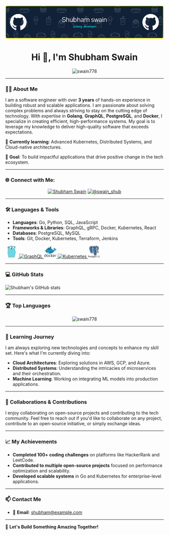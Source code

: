 ![Shubham's Logo](https://github.com/swain778/swain778/blob/main/github-header-image(1).png)

<h1 align="center">Hi 👋, I'm Shubham Swain</h1>
<p align="center"> <img src="https://komarev.com/ghpvc/?username=swain778&label=Profile%20views&color=0e75b6&style=flat" alt="swain778" /> </p>

---

### 👨‍💻 **About Me**

I am a software engineer with over **3 years** of hands-on experience in building robust and scalable applications. I am passionate about solving complex problems and always striving to stay on the cutting edge of technology. With expertise in **Golang**, **GraphQL**, **PostgreSQL**, and **Docker**, I specialize in creating efficient, high-performance systems. My goal is to leverage my knowledge to deliver high-quality software that exceeds expectations.

🌱 **Currently learning**: Advanced Kubernetes, Distributed Systems, and Cloud-native architectures.

🚀 **Goal**: To build impactful applications that drive positive change in the tech ecosystem.

---

### 🌐 **Connect with Me:**
<p align="center">
  <a href="https://www.linkedin.com/in/shubham-swain-152518163/" target="blank"><img align="center" src="https://raw.githubusercontent.com/rahuldkjain/github-profile-readme-generator/master/src/images/icons/Social/linked-in-alt.svg" alt="Shubham Swain" height="30" width="40" /></a>
  <a href="https://www.hackerrank.com/profile/swain_shub" target="blank"><img align="center" src="https://raw.githubusercontent.com/rahuldkjain/github-profile-readme-generator/master/src/images/icons/Social/hackerrank.svg" alt="@swain_shub" height="30" width="40" /></a>

---

### 🛠️ **Languages & Tools**

- **Languages**: Go, Python, SQL, JavaScript
- **Frameworks & Libraries**: GraphQL, gRPC, Docker, Kubernetes, React
- **Databases**: PostgreSQL, MySQL
- **Tools**: Git, Docker, Kubernetes, Terraform, Jenkins

<p align="left">
  <a href="https://golang.org" target="_blank" rel="noreferrer">
    <img src="https://raw.githubusercontent.com/devicons/devicon/master/icons/go/go-original.svg" alt="Go" width="40" height="40"/>
  </a>
  <a href="https://graphql.org" target="_blank" rel="noreferrer">
    <img src="https://www.vectorlogo.zone/logos/graphql/graphql-icon.svg" alt="GraphQL" width="40" height="40"/>
  </a>
  <a href="https://www.docker.com/" target="_blank" rel="noreferrer">
    <img src="https://raw.githubusercontent.com/devicons/devicon/master/icons/docker/docker-original-wordmark.svg" alt="Docker" width="40" height="40"/>
  </a>
  <a href="https://kubernetes.io" target="_blank" rel="noreferrer">
    <img src="https://www.vectorlogo.zone/logos/kubernetes/kubernetes-icon.svg" alt="Kubernetes" width="40" height="40"/>
  </a>
  <a href="https://www.postgresql.org" target="_blank" rel="noreferrer">
    <img src="https://raw.githubusercontent.com/devicons/devicon/master/icons/postgresql/postgresql-original-wordmark.svg" alt="PostgreSQL" width="40" height="40"/>
  </a>
</p>

---

### 💻 **GitHub Stats**

![Shubham's GitHub stats](https://github-readme-stats.vercel.app/api?username=swain778&show_icons=true&theme=radical)

---

### 🏆 **Top Languages**

<p align="center">
  <img align="center" src="https://github-readme-stats.vercel.app/api/top-langs?username=swain778&show_icons=true&locale=en&layout=compact" alt="swain778" />
</p>

---

### 🌱 **Learning Journey**

I am always exploring new technologies and concepts to enhance my skill set. Here's what I'm currently diving into:

- **Cloud Architectures**: Exploring solutions in AWS, GCP, and Azure.
- **Distributed Systems**: Understanding the intricacies of microservices and their orchestration.
- **Machine Learning**: Working on integrating ML models into production applications.

---

### 🤝 **Collaborations & Contributions**

I enjoy collaborating on open-source projects and contributing to the tech community. Feel free to reach out if you'd like to collaborate on any project, contribute to an open-source initiative, or simply exchange ideas.

---

### 📈 **My Achievements**

- **Completed 100+ coding challenges** on platforms like HackerRank and LeetCode.
- **Contributed to multiple open-source projects** focused on performance optimization and scalability.
- **Developed scalable systems** in Go and Kubernetes for enterprise-level applications.

---

### 📫 **Contact Me**

- 📧 **Email**: [shubham@example.com](mailto:shubham@example.com)

---

🔗 **Let's Build Something Amazing Together!**
